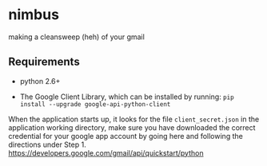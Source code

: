 # nimbus
making a cleansweep (heh) of your gmail

Requirements
-------------

* python 2.6+

* The Google Client Library, which can be installed by running: `pip install --upgrade google-api-python-client`

When the application starts up, it looks for the file `client_secret.json` in the application working directory, make sure you have downloaded the correct credential for your
google app account by going here and following the directions under Step 1. https://developers.google.com/gmail/api/quickstart/python
